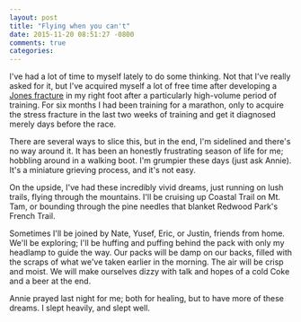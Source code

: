 ```yaml
---
layout: post
title: "Flying when you can't"
date: 2015-11-20 08:51:27 -0800
comments: true
categories:
---
```

I've had a lot of time to myself lately to do some thinking. Not that
I've really asked for it, but I've acquired myself a lot of free time
after developing a [Jones fracture]() in my right foot after a particularly
high-volume period of training. For six months I had been training for
a marathon, only to acquire the stress fracture in the last two weeks
of training and get it diagnosed merely days before the race.

There are several ways to slice this, but in the end, I'm sidelined and
there's no way around it. It has been an honestly frustrating season of
life for me; hobbling around in a walking boot. I'm grumpier these days
(just ask Annie). It's a miniature grieving process, and it's not easy.

On the upside, I've had these incredibly vivid dreams, just running on
lush trails, flying through the mountains. I'll be cruising up Coastal
Trail on Mt. Tam, or bounding through the pine needles that blanket Redwood Park's French Trail.

Sometimes I'll be joined by Nate, Yusef, Eric, or Justin, friends from
home. We'll be exploring; I'll be huffing and puffing behind the pack
with only my headlamp to guide the way. Our packs will be damp on our
backs, filled with the scraps of what we've taken earlier in the
morning. The air will be crisp and moist. We will make ourselves dizzy
with talk and hopes of a cold Coke and a beer at the end.

Annie prayed last night for me; both for healing, but to have more of these dreams. I slept heavily, and slept well.
